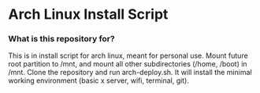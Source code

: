 # Arch Linux Install Script #

### What is this repository for? ###

This is in install script for arch linux, meant for personal use. Mount future root partition to /mnt, and mount all other subdirectories (/home, /boot) in /mnt. Clone the repository and run arch-deploy.sh. It will install the minimal working environment (basic x server, wifi, terminal, git).